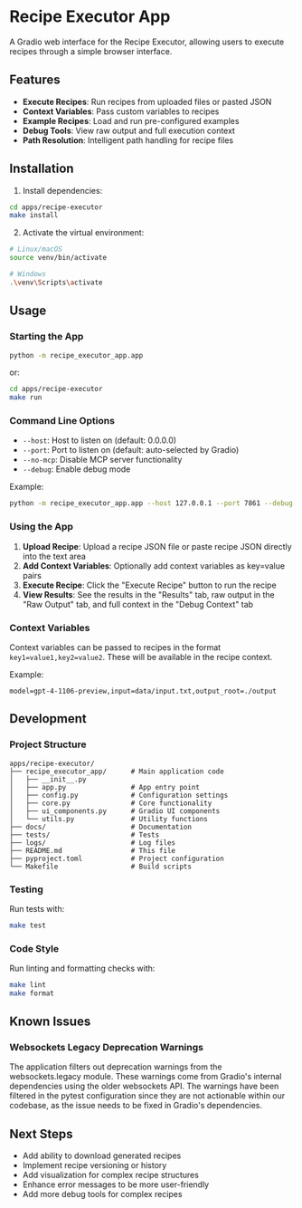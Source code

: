 # Recipe Executor App

A Gradio web interface for the Recipe Executor, allowing users to execute recipes through a simple browser interface.

## Features

- **Execute Recipes**: Run recipes from uploaded files or pasted JSON
- **Context Variables**: Pass custom variables to recipes
- **Example Recipes**: Load and run pre-configured examples
- **Debug Tools**: View raw output and full execution context
- **Path Resolution**: Intelligent path handling for recipe files

## Installation

1. Install dependencies:

```bash
cd apps/recipe-executor
make install
```

2. Activate the virtual environment:

```bash
# Linux/macOS
source venv/bin/activate

# Windows
.\venv\Scripts\activate
```

## Usage

### Starting the App

```bash
python -m recipe_executor_app.app
```

or:

```bash
cd apps/recipe-executor
make run
```

### Command Line Options

- `--host`: Host to listen on (default: 0.0.0.0)
- `--port`: Port to listen on (default: auto-selected by Gradio)
- `--no-mcp`: Disable MCP server functionality
- `--debug`: Enable debug mode

Example:

```bash
python -m recipe_executor_app.app --host 127.0.0.1 --port 7861 --debug
```

### Using the App

1. **Upload Recipe**: Upload a recipe JSON file or paste recipe JSON directly into the text area
2. **Add Context Variables**: Optionally add context variables as key=value pairs
3. **Execute Recipe**: Click the "Execute Recipe" button to run the recipe
4. **View Results**: See the results in the "Results" tab, raw output in the "Raw Output" tab, and full context in the "Debug Context" tab

### Context Variables

Context variables can be passed to recipes in the format `key1=value1,key2=value2`. These will be available in the recipe context.

Example:

```
model=gpt-4-1106-preview,input=data/input.txt,output_root=./output
```

## Development

### Project Structure

```
apps/recipe-executor/
├── recipe_executor_app/      # Main application code
│   ├── __init__.py
│   ├── app.py                # App entry point
│   ├── config.py             # Configuration settings
│   ├── core.py               # Core functionality
│   ├── ui_components.py      # Gradio UI components
│   └── utils.py              # Utility functions
├── docs/                     # Documentation
├── tests/                    # Tests
├── logs/                     # Log files
├── README.md                 # This file
├── pyproject.toml            # Project configuration
└── Makefile                  # Build scripts
```

### Testing

Run tests with:

```bash
make test
```

### Code Style

Run linting and formatting checks with:

```bash
make lint
make format
```

## Known Issues

### Websockets Legacy Deprecation Warnings

The application filters out deprecation warnings from the websockets.legacy module. These warnings come from Gradio's internal dependencies using the older websockets API. The warnings have been filtered in the pytest configuration since they are not actionable within our codebase, as the issue needs to be fixed in Gradio's dependencies.

## Next Steps

- Add ability to download generated recipes
- Implement recipe versioning or history
- Add visualization for complex recipe structures
- Enhance error messages to be more user-friendly
- Add more debug tools for complex recipes
